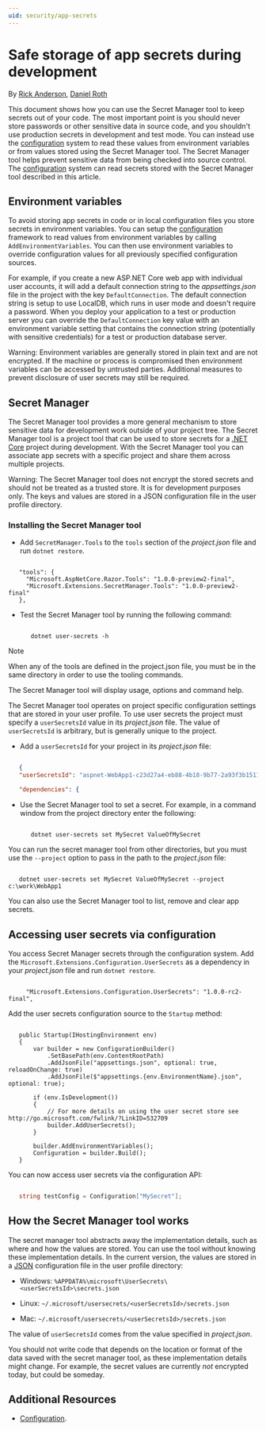```yaml
---
uid: security/app-secrets
---
```

<a name=security-app-secrets></a>

  # Safe storage of app secrets during development

By [Rick Anderson](https://twitter.com/RickAndMSFT), [Daniel Roth](https://github.com/danroth27)

This document shows how you can use the Secret Manager tool to keep secrets out of your code. The most important point is you should never store passwords or other sensitive data in source code, and you shouldn't use production secrets in development and test mode. You can instead use the [configuration](../fundamentals/configuration.md) system to read these values from environment variables or from values stored using the Secret Manager tool. The Secret Manager tool helps prevent sensitive data from being checked into source control. The [configuration](../fundamentals/configuration.md) system can read secrets stored with the Secret Manager tool described in this article.

  ## Environment variables

To avoid storing app secrets in code or in local configuration files you store secrets in environment variables. You can setup the [configuration](../fundamentals/configuration.md) framework to read values from environment variables by calling `AddEnvironmentVariables`. You can then use environment variables to override configuration values for all previously specified configuration sources.

For example, if you create a new ASP.NET Core web app with individual user accounts, it will add a default connection string to the *appsettings.json* file in the project with the key `DefaultConnection`. The default connection string is setup to use LocalDB, which runs in user mode and doesn't require a password. When you deploy your application to a test or production server you can override the `DefaultConnection` key value with an environment variable setting that contains the connection string (potentially with sensitive credentials) for a test or production database server.

Warning: Environment variables are generally stored in plain text and are not encrypted. If the machine or process is compromised then environment variables can be accessed by untrusted parties. Additional measures to prevent disclosure of user secrets may still be required.

  ## Secret Manager

The Secret Manager tool provides a more general mechanism to store sensitive data for development work outside of your project tree. The Secret Manager tool is a project tool that can be used to store secrets for a [.NET Core](https://microsoft.com/net/core) project during development. With the Secret Manager tool you can associate app secrets with a specific project and share them across multiple projects.

Warning: The Secret Manager tool does not encrypt the stored secrets and should not be treated as a trusted store. It is for development purposes only. The keys and values are stored in a JSON configuration file in the user profile directory.

  ### Installing the Secret Manager tool

* Add `SecretManager.Tools` to the `tools` section of the *project.json* file and run `dotnet restore`.

<!-- literal_block {"backrefs": [], "ids": [], "dupnames": [], "linenos": false, "names": [], "classes": [], "xml:space": "preserve", "language": "none", "highlight_args": {"hl_lines": [6, 7, 8, 9]}} -->

````none

   "tools": {
     "Microsoft.AspNetCore.Razor.Tools": "1.0.0-preview2-final",
     "Microsoft.Extensions.SecretManager.Tools": "1.0.0-preview2-final"
   },
   ````

* Test the Secret Manager tool by running the following command:

  <!-- literal_block {"backrefs": [], "ids": [], "dupnames": [], "names": [], "classes": [], "xml:space": "preserve"} -->

  ````

     dotnet user-secrets -h
     ````

> [!NOTE]
> When any of the tools are defined in the project.json file, you must be in the same directory in order to use the tooling commands.

The Secret Manager tool will display usage, options and command help.

The Secret Manager tool operates on project specific configuration settings that are stored in your user profile. To use user secrets the project must specify a `userSecretsId` value in its *project.json* file. The value of `userSecretsId` is arbitrary, but is generally unique to the project.

* Add a `userSecretsId` for your project in its *project.json* file:

<!-- literal_block {"backrefs": [], "ids": [], "dupnames": [], "linenos": false, "names": [], "classes": [], "xml:space": "preserve", "language": "json", "highlight_args": {"hl_lines": [2]}} -->

````json

   {
   "userSecretsId": "aspnet-WebApp1-c23d27a4-eb88-4b18-9b77-2a93f3b15119",

   "dependencies": {
   ````

* Use the Secret Manager tool to set a secret. For example, in a command window from the project directory enter the following:

  <!-- literal_block {"backrefs": [], "ids": [], "dupnames": [], "names": [], "classes": [], "xml:space": "preserve"} -->

  ````

     dotnet user-secrets set MySecret ValueOfMySecret
     ````

You can run the secret manager tool from other directories, but you must use the `--project` option to pass in the path to the *project.json* file:

<!-- literal_block {"backrefs": [], "ids": [], "dupnames": [], "names": [], "classes": [], "xml:space": "preserve"} -->

````

   dotnet user-secrets set MySecret ValueOfMySecret --project c:\work\WebApp1
   ````

You can also use the Secret Manager tool to list, remove and clear app secrets.

  ## Accessing user secrets via configuration

You access Secret Manager secrets through the configuration system. Add the `Microsoft.Extensions.Configuration.UserSecrets` as a dependency in your *project.json* file and run `dotnet restore`.

<!-- literal_block {"backrefs": [], "ids": [], "dupnames": [], "linenos": false, "names": [], "classes": [], "xml:space": "preserve", "language": "none", "highlight_args": {"hl_lines": [2]}} -->

````none

     "Microsoft.Extensions.Configuration.UserSecrets": "1.0.0-rc2-final",
   ````

Add the user secrets configuration source to the `Startup` method:

<!-- literal_block {"xml:space": "preserve", "backrefs": [], "source": "/Users/shirhatti/docs/Docs/common/samples/WebApplication1/src/WebApplication1/Startup.cs", "ids": [], "dupnames": [], "names": [], "classes": [], "linenos": false, "language": "none", "highlight_args": {"hl_lines": [11], "linenostart": 1}} -->

````none

   public Startup(IHostingEnvironment env)
   {
       var builder = new ConfigurationBuilder()
           .SetBasePath(env.ContentRootPath)
           .AddJsonFile("appsettings.json", optional: true, reloadOnChange: true)
           .AddJsonFile($"appsettings.{env.EnvironmentName}.json", optional: true);

       if (env.IsDevelopment())
       {
           // For more details on using the user secret store see http://go.microsoft.com/fwlink/?LinkID=532709
           builder.AddUserSecrets();
       }

       builder.AddEnvironmentVariables();
       Configuration = builder.Build();
   }

   ````

You can now access user secrets via the configuration API:

<!-- literal_block {"backrefs": [], "ids": [], "dupnames": [], "linenos": false, "names": [], "classes": [], "xml:space": "preserve", "language": "c#", "highlight_args": {}} -->

````c#

   string testConfig = Configuration["MySecret"];
   ````

  ## How the Secret Manager tool works

The secret manager tool abstracts away the implementation details, such as where and how the values are stored. You can use the tool without knowing these implementation details. In the current version, the values are stored in a [JSON](http://json.org/) configuration file in the user profile directory:

* Windows: `%APPDATA%\microsoft\UserSecrets\<userSecretsId>\secrets.json`

* Linux: `~/.microsoft/usersecrets/<userSecretsId>/secrets.json`

* Mac: `~/.microsoft/usersecrets/<userSecretsId>/secrets.json`

The value of `userSecretsId` comes from the value specified in *project.json*.

You should not write code that depends on the location or format of the data saved with the secret manager tool, as these implementation details might change. For example, the secret values are currently *not* encrypted today, but could be someday.

  ## Additional Resources

* [Configuration](../fundamentals/configuration.md).
